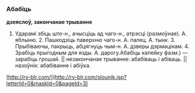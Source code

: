 ### Абабіць
**дзеяслоў, закончанае трыванне**

1. Ударамі збіць што-н., ачысціць ад чаго-н., атрэсці (размоўнае). А. яблыню. 2. Пашкодзіць паверхню чаго-н. А. палец. А. тынк. 3. Прыбіваючы, пакрыць, абцягнуць чым-н. А. дзверы дэрмацінам. 4. Зрабіць прыгодным для язды. А. дарогу.Абабіць капейку фазм.) — зарабіць грошай. || незакончанае трыванне: абабіваць і абіваць. || назоўнік: абабіванне і абіўка.

<a rel="author">[http://rv-blr.com/](http://rv-blr.com/slounik.jsp?letterId=0&maskId=0&pageId=3)</a>
